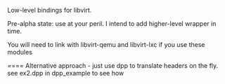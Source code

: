 Low-level bindings for libvirt.

Pre-alpha state: use at your peril.
I intend to add higher-level wrapper in time.

You will need to link with libvirt-qemu and libvirt-lxc if you use these modules

====
Alternative approach - just use dpp to translate headers on the fly.
see ex2.dpp in dpp_example to see how

